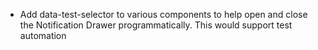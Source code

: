 - Add data-test-selector to various components to help open and close the Notification Drawer programmatically. This would support test automation